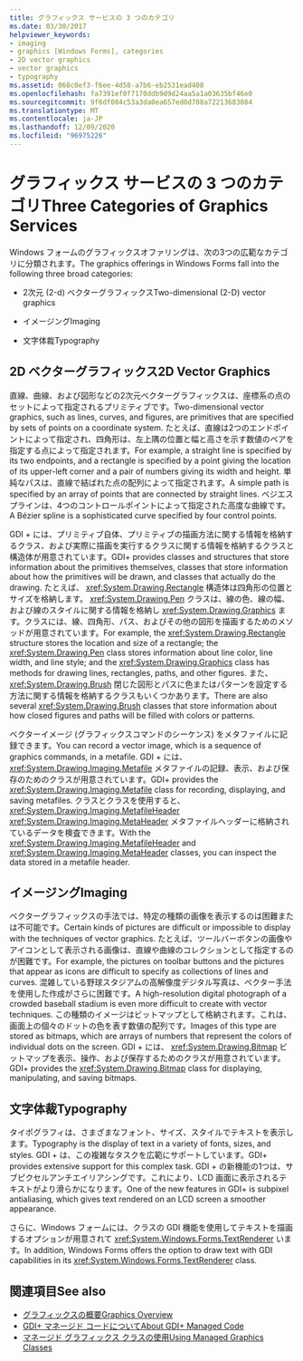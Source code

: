 ```yaml
---
title: グラフィックス サービスの 3 つのカテゴリ
ms.date: 03/30/2017
helpviewer_keywords:
- imaging
- graphics [Windows Forms], categories
- 2D vector graphics
- vector graphics
- typography
ms.assetid: 068c0ef3-f6ee-4d58-a7b6-eb2531ead408
ms.openlocfilehash: fa7391ef0f7170ddb9d9d24aa5a1a03635bf46e0
ms.sourcegitcommit: 9f6df084c53a3da0ea657ed0d708a72213683084
ms.translationtype: MT
ms.contentlocale: ja-JP
ms.lasthandoff: 12/09/2020
ms.locfileid: "96975226"
---
```

# <a name="three-categories-of-graphics-services"></a><span data-ttu-id="90226-102">グラフィックス サービスの 3 つのカテゴリ</span><span class="sxs-lookup"><span data-stu-id="90226-102">Three Categories of Graphics Services</span></span>
<span data-ttu-id="90226-103">Windows フォームのグラフィックスオファリングは、次の3つの広範なカテゴリに分類されます。</span><span class="sxs-lookup"><span data-stu-id="90226-103">The graphics offerings in Windows Forms fall into the following three broad categories:</span></span>  
  
- <span data-ttu-id="90226-104">2次元 (2-d) ベクターグラフィックス</span><span class="sxs-lookup"><span data-stu-id="90226-104">Two-dimensional (2-D) vector graphics</span></span>  
  
- <span data-ttu-id="90226-105">イメージング</span><span class="sxs-lookup"><span data-stu-id="90226-105">Imaging</span></span>  
  
- <span data-ttu-id="90226-106">文字体裁</span><span class="sxs-lookup"><span data-stu-id="90226-106">Typography</span></span>  
  
## <a name="2d-vector-graphics"></a><span data-ttu-id="90226-107">2D ベクターグラフィックス</span><span class="sxs-lookup"><span data-stu-id="90226-107">2D Vector Graphics</span></span>  
 <span data-ttu-id="90226-108">直線、曲線、および図形などの2次元ベクターグラフィックスは、座標系の点のセットによって指定されるプリミティブです。</span><span class="sxs-lookup"><span data-stu-id="90226-108">Two-dimensional vector graphics, such as lines, curves, and figures, are primitives that are specified by sets of points on a coordinate system.</span></span> <span data-ttu-id="90226-109">たとえば、直線は2つのエンドポイントによって指定され、四角形は、左上隅の位置と幅と高さを示す数値のペアを指定する点によって指定されます。</span><span class="sxs-lookup"><span data-stu-id="90226-109">For example, a straight line is specified by its two endpoints, and a rectangle is specified by a point giving the location of its upper-left corner and a pair of numbers giving its width and height.</span></span> <span data-ttu-id="90226-110">単純なパスは、直線で結ばれた点の配列によって指定されます。</span><span class="sxs-lookup"><span data-stu-id="90226-110">A simple path is specified by an array of points that are connected by straight lines.</span></span> <span data-ttu-id="90226-111">ベジエスプラインは、4つのコントロールポイントによって指定された高度な曲線です。</span><span class="sxs-lookup"><span data-stu-id="90226-111">A Bézier spline is a sophisticated curve specified by four control points.</span></span>  
  
 <span data-ttu-id="90226-112">GDI + には、プリミティブ自体、プリミティブの描画方法に関する情報を格納するクラス、および実際に描画を実行するクラスに関する情報を格納するクラスと構造体が用意されています。</span><span class="sxs-lookup"><span data-stu-id="90226-112">GDI+ provides classes and structures that store information about the primitives themselves, classes that store information about how the primitives will be drawn, and classes that actually do the drawing.</span></span> <span data-ttu-id="90226-113">たとえば、 <xref:System.Drawing.Rectangle> 構造体は四角形の位置とサイズを格納します。 <xref:System.Drawing.Pen> クラスは、線の色、線の幅、および線のスタイルに関する情報を格納し <xref:System.Drawing.Graphics> ます。クラスには、線、四角形、パス、およびその他の図形を描画するためのメソッドが用意されています。</span><span class="sxs-lookup"><span data-stu-id="90226-113">For example, the <xref:System.Drawing.Rectangle> structure stores the location and size of a rectangle; the <xref:System.Drawing.Pen> class stores information about line color, line width, and line style; and the <xref:System.Drawing.Graphics> class has methods for drawing lines, rectangles, paths, and other figures.</span></span> <span data-ttu-id="90226-114">また、 <xref:System.Drawing.Brush> 閉じた図形とパスに色またはパターンを設定する方法に関する情報を格納するクラスもいくつかあります。</span><span class="sxs-lookup"><span data-stu-id="90226-114">There are also several <xref:System.Drawing.Brush> classes that store information about how closed figures and paths will be filled with colors or patterns.</span></span>  
  
 <span data-ttu-id="90226-115">ベクターイメージ (グラフィックスコマンドのシーケンス) をメタファイルに記録できます。</span><span class="sxs-lookup"><span data-stu-id="90226-115">You can record a vector image, which is a sequence of graphics commands, in a metafile.</span></span> <span data-ttu-id="90226-116">GDI + には、 <xref:System.Drawing.Imaging.Metafile> メタファイルの記録、表示、および保存のためのクラスが用意されています。</span><span class="sxs-lookup"><span data-stu-id="90226-116">GDI+ provides the <xref:System.Drawing.Imaging.Metafile> class for recording, displaying, and saving metafiles.</span></span> <span data-ttu-id="90226-117">クラスとクラスを使用すると、 <xref:System.Drawing.Imaging.MetafileHeader> <xref:System.Drawing.Imaging.MetaHeader> メタファイルヘッダーに格納されているデータを検査できます。</span><span class="sxs-lookup"><span data-stu-id="90226-117">With the <xref:System.Drawing.Imaging.MetafileHeader> and <xref:System.Drawing.Imaging.MetaHeader> classes, you can inspect the data stored in a metafile header.</span></span>  
  
## <a name="imaging"></a><span data-ttu-id="90226-118">イメージング</span><span class="sxs-lookup"><span data-stu-id="90226-118">Imaging</span></span>  
 <span data-ttu-id="90226-119">ベクターグラフィックスの手法では、特定の種類の画像を表示するのは困難または不可能です。</span><span class="sxs-lookup"><span data-stu-id="90226-119">Certain kinds of pictures are difficult or impossible to display with the techniques of vector graphics.</span></span> <span data-ttu-id="90226-120">たとえば、ツールバーボタンの画像やアイコンとして表示される画像は、直線や曲線のコレクションとして指定するのが困難です。</span><span class="sxs-lookup"><span data-stu-id="90226-120">For example, the pictures on toolbar buttons and the pictures that appear as icons are difficult to specify as collections of lines and curves.</span></span> <span data-ttu-id="90226-121">混雑している野球スタジアムの高解像度デジタル写真は、ベクター手法を使用した作成がさらに困難です。</span><span class="sxs-lookup"><span data-stu-id="90226-121">A high-resolution digital photograph of a crowded baseball stadium is even more difficult to create with vector techniques.</span></span> <span data-ttu-id="90226-122">この種類のイメージはビットマップとして格納されます。これは、画面上の個々のドットの色を表す数値の配列です。</span><span class="sxs-lookup"><span data-stu-id="90226-122">Images of this type are stored as bitmaps, which are arrays of numbers that represent the colors of individual dots on the screen.</span></span> <span data-ttu-id="90226-123">GDI + には、 <xref:System.Drawing.Bitmap> ビットマップを表示、操作、および保存するためのクラスが用意されています。</span><span class="sxs-lookup"><span data-stu-id="90226-123">GDI+ provides the <xref:System.Drawing.Bitmap> class for displaying, manipulating, and saving bitmaps.</span></span>  
  
## <a name="typography"></a><span data-ttu-id="90226-124">文字体裁</span><span class="sxs-lookup"><span data-stu-id="90226-124">Typography</span></span>  
 <span data-ttu-id="90226-125">タイポグラフィは、さまざまなフォント、サイズ、スタイルでテキストを表示します。</span><span class="sxs-lookup"><span data-stu-id="90226-125">Typography is the display of text in a variety of fonts, sizes, and styles.</span></span> <span data-ttu-id="90226-126">GDI + は、この複雑なタスクを広範にサポートしています。</span><span class="sxs-lookup"><span data-stu-id="90226-126">GDI+ provides extensive support for this complex task.</span></span> <span data-ttu-id="90226-127">GDI + の新機能の1つは、サブピクセルアンチエイリアシングです。これにより、LCD 画面に表示されるテキストがより滑らかになります。</span><span class="sxs-lookup"><span data-stu-id="90226-127">One of the new features in GDI+ is subpixel antialiasing, which gives text rendered on an LCD screen a smoother appearance.</span></span>  
  
 <span data-ttu-id="90226-128">さらに、Windows フォームには、クラスの GDI 機能を使用してテキストを描画するオプションが用意されて <xref:System.Windows.Forms.TextRenderer> います。</span><span class="sxs-lookup"><span data-stu-id="90226-128">In addition, Windows Forms offers the option to draw text with GDI capabilities in its <xref:System.Windows.Forms.TextRenderer> class.</span></span>  
  
## <a name="see-also"></a><span data-ttu-id="90226-129">関連項目</span><span class="sxs-lookup"><span data-stu-id="90226-129">See also</span></span>

- [<span data-ttu-id="90226-130">グラフィックスの概要</span><span class="sxs-lookup"><span data-stu-id="90226-130">Graphics Overview</span></span>](graphics-overview-windows-forms.md)
- [<span data-ttu-id="90226-131">GDI+ マネージド コードについて</span><span class="sxs-lookup"><span data-stu-id="90226-131">About GDI+ Managed Code</span></span>](about-gdi-managed-code.md)
- [<span data-ttu-id="90226-132">マネージド グラフィックス クラスの使用</span><span class="sxs-lookup"><span data-stu-id="90226-132">Using Managed Graphics Classes</span></span>](using-managed-graphics-classes.md)
